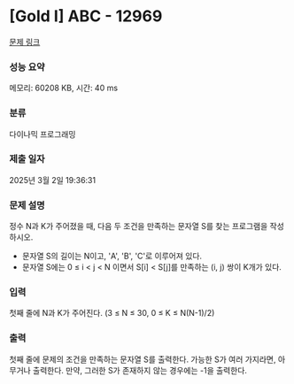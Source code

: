 # [Gold I] ABC - 12969 

[문제 링크](https://www.acmicpc.net/problem/12969) 

### 성능 요약

메모리: 60208 KB, 시간: 40 ms

### 분류

다이나믹 프로그래밍

### 제출 일자

2025년 3월 2일 19:36:31

### 문제 설명

<p>정수 N과 K가 주어졌을 때, 다음 두 조건을 만족하는 문자열 S를 찾는 프로그램을 작성하시오.</p>

<ul>
	<li>문자열 S의 길이는 N이고, 'A', 'B', 'C'로 이루어져 있다.</li>
	<li>문자열 S에는 0 ≤ i < j < N 이면서 S[i] < S[j]를 만족하는 (i, j) 쌍이 K개가 있다.</li>
</ul>

### 입력 

 <p>첫째 줄에 N과 K가 주어진다. (3 ≤ N ≤ 30, 0 ≤ K ≤ N(N-1)/2)</p>

### 출력 

 <p>첫째 줄에 문제의 조건을 만족하는 문자열 S를 출력한다. 가능한 S가 여러 가지라면, 아무거나 출력한다. 만약, 그러한 S가 존재하지 않는 경우에는 -1을 출력한다.</p>

